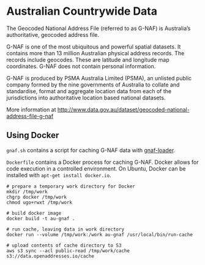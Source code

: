 Australian Countrywide Data
====

The Geocoded National Address File (referred to as G-NAF) is Australia’s
authoritative, geocoded address file.

G-NAF is one of the most ubiquitous and powerful spatial datasets. It contains
more than 13 million Australian physical address records. The records include
geocodes. These are latitude and longitude map coordinates. G-NAF does not
contain personal information.

G-NAF is produced by PSMA Australia Limited (PSMA), an unlisted public company
formed by the nine governments of Australia to collate and standardise, format
and aggregate location data from each of the jurisdictions into authoritative
location based national datasets.

More information at http://www.data.gov.au/dataset/geocoded-national-address-file-g-naf

Using Docker
----

`gnaf.sh` contains a script for caching G-NAF data with
[gnaf-loader](https://github.com/minus34/gnaf-loader).

`Dockerfile` contains a Docker process for caching G-NAF. Docker allows for
code execution in a controlled environment. On Ubuntu, Docker can be installed
with `apt-get install docker.io`.

    # prepare a temporary work directory for Docker
    mkdir /tmp/work
    chgrp docker /tmp/work
    chmod ugo+rwxt /tmp/work
    
    # build docker image
    docker build -t au-gnaf .
    
    # run cache, leaving data in work directory
    docker run --volume /tmp/work:/work au-gnaf /usr/local/bin/run-cache
    
    # upload contents of cache directory to S3
    aws s3 sync --acl public-read /tmp/work/cache s3://data.openaddresses.io/cache
